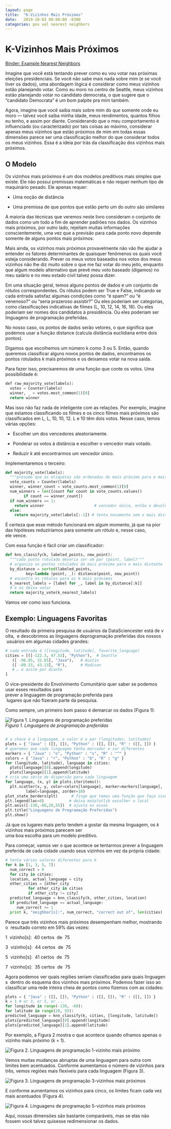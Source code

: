```yaml
---
layout: page 
title:  "K-Vizinhos Mais Próximos"
date:   2019-10-03 08:00:00 -0300
categories: pos uel nearest neighbors 
---
```


# K-Vizinhos Mais Próximos

[Binder: Example Nearest Neighbors](https://mybinder.org/v2/gh/marc-queiroz/data-science-from-scratch/master)


Imagine que você está tentando prever como eu vou votar nas próximas eleições presidenciais. Se você não sabe mais nada sobre mim (e se você tiver os dados), uma abordagem lógica é considerar como meus vizinhos estão planejando votar. Como eu moro no centro de Seattle, meus vizinhos estão planejando votar no candidato democrata, o que sugere que o “candidato Democrata” é um bom palpite pra mim também.

Agora, imagine que você saiba mais sobre mim do que somente onde eu moro — talvez você saiba minha idade, meus rendimentos, quantos filhos eu tenho, e assim por diante. Considerando que o meu comportamento é influenciado (ou caracterizado) por tais coisas ao máximo, considerar apenas meus vizinhos que estão próximos de mim em todas essas dimensões parece ser uma classificação melhor do que considerar todos os meus vizinhos. Essa é a ideia por trás da classificação dos vizinhos mais próximos.

## O Modelo

Os vizinhos mais próximos é um dos modelos preditivos mais simples que existe. Ele não possui premissas matemáticas e não requer nenhum tipo de maquinário pesado. Ele apenas requer:

* Uma noção de distância

* Uma premissa de que pontos que estão perto um do outro são similares

A maioria das técnicas que veremos neste livro consideram o conjunto de dados como um todo a fim de aprender padrões nos dados. Os vizinhos mais próximos, por outro lado, rejeitam muitas informações conscientemente, uma vez que a previsão para cada ponto novo depende somente de alguns pontos mais próximos.

Mais ainda, os vizinhos mais próximos provavelmente não vão lhe ajudar a entender os fatores determinantes de quaisquer fenômenos os quais você esteja considerando. Prever os meus votos baseados nos votos dos meus vizinhos não lhe diz muito sobre o que me faz votar do meu jeito, enquanto que algum modelo alternativo que prevê meu voto baseado (digamos) no meu salário e no meu estado civil talvez possa dizer.

Em uma situação geral, temos alguns pontos de dados e um conjunto de rótulos correspondentes. Os rótulos podem ser True e False, indicando se cada entrada satisfaz algumas condições como “é spam?” ou “é venenoso?” ou “seria prazeroso assistir?” Ou eles poderiam ser categorias, como classificações indicativas de filmes (L, 10, 12, 14, 16, 18). Ou eles poderiam ser nomes dos candidatos à presidência. Ou eles poderiam ser linguagens de programação preferidas.

No nosso caso, os pontos de dados serão vetores, o que significa que podemos usar a função distance (calcula distância euclidiana entre dois pontos).

Digamos que escolhemos um número k como 3 ou 5. Então, quando queremos classificar alguns novos pontos de dados, encontramos os pontos rotulados k mais próximos e os deixamos votar na nova saída.

Para fazer isso, precisaremos de uma função que conte os votos. Uma possibilidade é:
```python
def raw_majority_vote(labels):
  votes = Counter(labels)
  winner, _ = votes.most_common(1)[0]
  return winner
```

Mas isso não faz nada de inteligente com as relações. Por exemplo, imagine que estamos classificando os filmes e os cinco filmes mais próximos são classificados em L, L, 10, 10, 12. L e 10 têm dois votos. Nesse caso, temos várias opções:

* Escolher um dos vencedores aleatoriamente.

* Ponderar os votos à distância e escolher o vencedor mais votado.

* Reduzir *k* até encontrarmos um vencedor único.

Implementaremos o terceiro:

```python
def majority_vote(labels):
  """presume que as etiquetas são ordenadas do mais próximo para o mais distante"""
  vote_counts = Counter(labels)
  winner, winner_count = vote_counts.most_common(1)[0]
  num_winners = len([count for count in vote_counts.values()
        if count == winner_count])
  if num_winners == 1:
    return winner                      # vencedor único, então o devolve
  else:
    return majority_vote(labels[:-1]) # tenta novamente sem o mais distante
```


É certeza que esse método funcionará em algum momento, já que na pior 
das hipóteses reduziríamos para somente um rótulo e, nesse caso, 
ele vence.

Com essa função é fácil criar um classificador:
```python
def knn_classify(k, labeled_points, new_point):
  """cada ponto rotulado deveria ser um par (point, label)"""
  # organiza os pontos rotulados do mais próximo para o mais distante
  by_distance = sorted(labeled_points,
         key=lambda (point, _): distance(point, new_point))
  # encontra os rótulos para os k mais próximos
  k_nearest_labels = [label for _, label in by_distance[:k]]
  # e os deixa votar
  return majority_vote(k_nearest_labels)
```
Vamos ver como isso funciona.

## Exemplo: Linguagens Favoritas

O resultado da primeira pesquisa de usuários da DataSciencester está de volta,
 e descobrimos as linguagens deprogramação preferidas dos nossos
 usuários em algumas cidades grandes:

```python
# cada entrada é ([longitude, latitude], favorite_language)
cities = [([-122.3, 47.53], "Python"),  # Seattle
   ([ -96.85, 32.85], "Java"),   # Austin
   ([ -89.33, 43.13], "R"),      # Madison
   # … e assim por diante
]
```

O vice-presidente do Envolvimento Comunitário quer saber se podemos
usar esses resultados para prever a linguagem de programação preferida para
 lugares que não fizeram parte da pesquisa.

Como sempre, um primeiro bom passo é demarcar os dados (Figura 1):

![Figura 1. Linguagens de programação preferidas](/pos-uel-big-data/assets/nearest-neighbors/figura01.png "Figura 1. Linguagens de programação preferidas")
*Figura 1. Linguagens de programação preferidas*

```python

# a chave é a linguagem, o valor é o par (longitudes, latitudes)
plots = { "Java" : ([], []), "Python" : ([], []), "R" : ([], []) }
# queremos que cada linguagem tenha marcador e cor diferentes
markers = { "Java" : "o", "Python" : "s", "R" : "^" }
colors = { "Java" : "r", "Python" : "b", "R" : "g" }
for (longitude, latitude), language in cities:
  plots[language][0].append(longitude)
  plots[language][1].append(latitude)
# cria uma série de dispersão para cada linguagem
for language, (x, y) in plots.iteritems():
  plt.scatter(x, y, color=colors[language], marker=markers[language],
         label=language, zorder=10)
plot_state_borders(plt)      # finge que temos uma função que faça isso
plt.legend(loc=0)           # deixa matplotlib escolher o local
plt.axis([-130,-60,20,55])  # ajusta os eixos
plt.title("Linguagens de Programação Preferidas")
plt.show()
```
Já que os lugares mais perto tendem a gostar da mesma linguagem, os *k* vizinhos mais próximos parecem ser uma boa escolha para um modelo preditivo.

Para começar, vamos ver o que acontece se tentarmos prever a linguagem 
preferida de cada cidade usando seus vizinhos em vez da própria cidade:

```python
# tenta vários valores diferentes para k
for k in [1, 3, 5, 7]:
  num_correct = 0
  for city in cities:
  location, actual_language = city
  other_cities = [other_city
          for other_city in cities
          if other_city != city]
  predicted_language = knn_classify(k, other_cities, location)
  if predicted_language == actual_language:
     num_correct += 1
  print k, "neighbor[s]:", num_correct, "correct out of", len(cities)
```
Parece que três vizinhos mais próximos desempenham melhor, mostrando o 
resultado correto em 59% das vezes:

1  vizinho\[s\]:  40 certos  de  75

3  vizinho\[s\]:  44 certos  de  75

5  vizinho\[s\]:  41 certos  de  75

7  vizinho\[s\]:  35 certos  de  75

Agora podemos ver quais regiões seriam classificadas para quais linguagens 
dentro do esquema dos vizinhos mais próximos. Podemos fazer isso ao 
classificar uma rede inteira cheia de pontos como fizemos com as cidades:

```python
plots = { "Java" : ([], []), "Python" : ([], []), "R" : ([], []) }
k = 1 # or 3, or 5, or ...
for longitude in range(-130, -60):
for latitude in range(20, 55):
predicted_language = knn_classify(k, cities, [longitude, latitude])
plots[predicted_language][0].append(longitude)
plots[predicted_language][1].append(latitude)
```

Por exemplo, a Figura 2 mostra o que acontece quando olhamos apenas o vizinho mais próximo (k = 1).

![Figura 2. Linguagens de programação 1-vizinho mais próximo](/pos-uel-big-data/assets/nearest-neighbors/figura02.png "Figura 2. Linguagens de programação 1-vizinho mais próximo")

Vemos muitas mudanças abruptas de uma linguagem para outra com limites bem acentuados. Conforme aumentamos o número de vizinhos para três, vemos regiões mais flexíveis para cada linguagem (Figura 3).

![Figura 3. Linguagens de programação 3-vizinhos mais próximos](/pos-uel-big-data/assets/nearest-neighbors/figura03.png "Figura 3. Linguagens de programação 3-vizinhos mais próximos")

E conforme aumentamos os vizinhos para cinco, os limites ficam cada vez mais acentuados (Figura 4).

![Figura 4. Linguagens de programação 5-vizinhos mais próximos](/pos-uel-big-data/assets/nearest-neighbors/figura04.png "Figura 4. Linguagens de programação 5-vizinhos mais próximos")

Aqui, nossas dimensões são bastante comparáveis, mas se elas não fossem você talvez quisesse redimensionar os dados.

